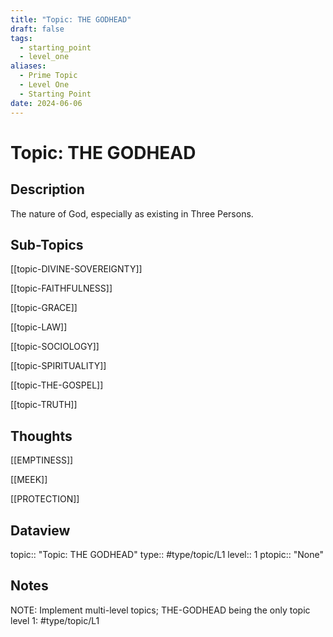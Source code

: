 ```yaml
---
title: "Topic: THE GODHEAD"
draft: false
tags:
  - starting_point
  - level_one
aliases:
  - Prime Topic
  - Level One
  - Starting Point
date: 2024-06-06
---
```

# Topic: THE GODHEAD
## Description
The nature of God, especially as existing in Three Persons.

## Sub-Topics
[[topic-DIVINE-SOVEREIGNTY]]

[[topic-FAITHFULNESS]]

[[topic-GRACE]]

[[topic-LAW]]

[[topic-SOCIOLOGY]]

[[topic-SPIRITUALITY]]

[[topic-THE-GOSPEL]]

[[topic-TRUTH]]

## Thoughts
[[EMPTINESS]]

[[MEEK]]

[[PROTECTION]]

## Dataview
topic:: "Topic: THE GODHEAD"
type:: #type/topic/L1
level:: 1
ptopic:: "None"

## Notes
NOTE: Implement multi-level topics; THE-GODHEAD being the only topic level 1: #type/topic/L1